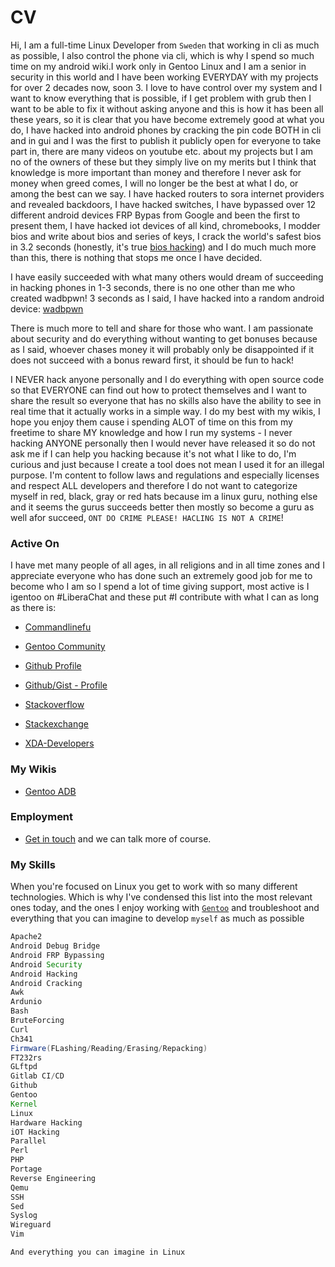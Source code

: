 # CV

Hi, I am a full-time Linux Developer from `Sweden` that working in cli as much as possible, I also control the phone via cli, which is why I spend so much time on my android wiki.I work only in Gentoo Linux and I am a senior in security in this world and I have been working EVERYDAY with my projects for over 2 decades now, soon 3. I love to have control over my system and I want to know everything that is possible, if I get problem with grub then I want to be able to fix it without asking anyone and this is how it has been all these years, so it is clear that you have become extremely good at what you do, I have hacked into android phones by cracking the pin code BOTH in cli and in gui and I was the first to publish it publicly open for everyone to take part in, there are many videos on youtube etc. about my projects but I am no of the owners of these but they simply live on my merits but I think that knowledge is more important than money and therefore I never ask for money when greed comes, I will no longer be the best at what I do, or among the best can we say. I have hacked routers to sora internet providers and revealed backdoors, I have hacked switches, I have bypassed over 12 different android devices FRP Bypas from Google and been the first to present them, I have hacked iot devices of all kind, chromebooks, I modder bios and write about bios and series of keys, I crack the world's safest bios in 3.2 seconds (honestly, it's true [bios hacking](https://www.nr1.nu/android/adb/readme/)) and I do much much more than this, there is nothing that stops me once I have decided.

I have easily succeeded with what many others would dream of succeeding in hacking phones in 1-3 seconds, there is no one other than me who created wadbpwn! 3 seconds as I said, I have hacked into a random android device: [wadbpwn](https://pastebin.com/raw/DtFSMBsF)

There is much more to tell and share for those who want. I am passionate about security and do everything without wanting to get bonuses because as I said, whoever chases money it will probably only be disappointed if it does not succeed with a bonus reward first, it should be fun to hack!

I NEVER hack anyone personally and I do everything with open source code so that EVERYONE can find out how to protect themselves and I want to share the result so everyone that has no skills also have the ability to see in real time that it actually works in a simple way. I do my best with my wikis, I hope you enjoy them cause i spending ALOT of time on this from my freetime to share MY knowledge and how I run my systems - I never hacking ANYONE personally then I would never have released it so do not ask me if I can help you hacking because it's not what I like to do, I'm curious and just because I create a tool does not mean I used it for an illegal purpose. I'm content to follow laws and regulations and especially licenses and respect ALL developers and therefore I do not want to categorize myself in red, black, gray or red hats because im a linux guru, nothing else and it seems the gurus succeeds better then mostly so become a guru as well afor succeed, `ONT DO CRIME PLEASE! HACLING IS NOT A CRIME`! 

### Active On

I have met many people of all ages, in all religions and in all time zones and I appreciate everyone who has done such an extremely good job for me to become who I am so I spend a lot of time giving support, most active is I igentoo on #LiberaChat and these put #I contribute with what I can as long as there is:

* [Commandlinefu](https://www.commandlinefu.com/commands/by/wuseman1)

* [Gentoo Community](https://wiki.gentoo.org/wiki/User:Wuseman)

* [Github Profile](https://github.com/wuseman)

* [Github/Gist - Profile](https://gist.github.com/wuseman)

* [Stackoverflow](https://stackoverflow.com/users/9887151/wuseman)

* [Stackexchange](https://unix.stackexchange.com/users/293847/wuseman)

* [XDA-Developers](https://forum.xda-developers.com/m/wuseman.9065022/#adav_achievements)

### My Wikis

* [Gentoo ADB](https://wiki.gentoo.org/wiki/Android/adb)

### Employment

* [Get in touch](contact.md) and we can talk more of course. 

### My Skills

When you're focused on Linux you get to work with so many different technologies. 
Which is why I've condensed this list into the most relevant ones today, and the ones I enjoy working with [`Gentoo`](https://www.gentoo.org) and troubleshoot and everything that you can imagine to develop `myself` as much as possible

```Java
Apache2
Android Debug Bridge 
Android FRP Bypassing
Android Security
Android Hacking
Android Cracking
Awk
Ardunio
Bash
BruteForcing
Curl
Ch341
Firmware(FLashing/Reading/Erasing/Repacking)
FT232rs
GLftpd
Gitlab CI/CD
Github
Gentoo
Kernel
Linux
Hardware Hacking
iOT Hacking
Parallel 
Perl
PHP
Portage
Reverse Engineering
Qemu
SSH
Sed
Syslog
Wireguard
Vim

And everything you can imagine in Linux
```



